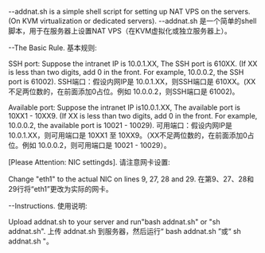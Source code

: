 --addnat.sh is a simple shell script for setting up NAT VPS on the servers.(On KVM virtualization or dedicated servers).
--addnat.sh 是一个简单的shell脚本，用于在服务器上设置NAT VPS（在KVM虚拟化或独立服务器上）。





--The Basic Rule. 基本规则:

SSH port: Suppose the intranet IP is 10.0.1.XX, The SSH port is 610XX. (If XX is less than two digits, add 0 in the front. For example, 10.0.0.2, the SSH port is 61002).
SSH端口：假设内网IP是 10.0.1.XX，则SSH端口是 610XX。(XX不足两位数的，在前面添加0占位。例如 10.0.0.2，则SSH端口是 61002)。

Available port: Suppose the intranet IP is10.0.1.XX, The available port is 10XX1 - 10XX9. (If XX is less than two digits, add 0 in the front. For example, 10.0.0.2, the available port is 10021 - 10029).
可用端口：假设内网IP是 10.0.1.XX，则可用端口是 10XX1 至 10XX9。（XX不足两位数的，在前面添加0占位。例如 10.0.0.2，则可用端口是 10021 - 10029）。





[Please Attention: NIC settingds]. 请注意网卡设置:

Change "eth1" to the actual NIC on lines 9, 27, 28 and 29.
在第9、27、28和29行将“eth1”更改为实际的网卡。





--Instructions. 使用说明:

Upload addnat.sh to your server and run"bash addnat.sh" or "sh addnat.sh".
上传 addnat.sh 到服务器，然后运行“ bash addnat.sh ”或“ sh addnat.sh "。
